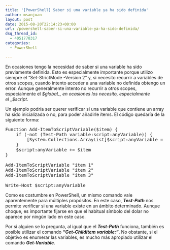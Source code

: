 ```yaml
---
title: '[PowerShell] Saber si una variable ya ha sido definida'
author: msanjuan
layout: post
date: 2015-08-20T22:14:23+00:00
url: /powershell-saber-si-una-variable-ya-ha-sido-definida/
dsq_thread_id:
  - 4051770317
categories:
  - PowerShell

---
```

En ocasiones tengo la necesidad de saber si una variable ha sido previamente definida. Esto es especialmente importante porque utilizo siempre el &#8220;Set-StrictMode -Version 2&#8221; y, si necesito recurrir a variables de otros scopes, cuando intento acceder a una variable no definida obtengo un error. Aunque generalmente intento no recurrir a otros scopes, especialmente el _$global_, en ocasiones los necesito, especialmente el _$script_.

Un ejemplo podría ser querer verificar si una variable que contiene un array ha sido inicializada o no, para poder añadirle ítems. El código quedaría de la siguiente forma:

<pre class="lang:ps decode:true">Function Add-ItemToScriptVariable($item) {
	if (-not (Test-Path variable:script:anyVariable)) {
		[System.Collections.ArrayList]$script:anyVariable = @()
	}
    $script:anyVariable += $item
}

Add-ItemToScriptVariable "item 1"
Add-ItemToScriptVariable "item 2"
Add-ItemToScriptVariable "item 3"

Write-Host $script:anyVariable</pre>

Como es costumbre en PowerShell, un mismo comando vale aparentemente para múltiples propósitos. En este caso, _**Test-Path**_ nos permite verificar si una variable existe en un ámbito determinado. Aunque choque, es importante fijarse en que el habitual símbolo del dolar no aparece por ningún lado en este caso.

Por si alguien se lo pregunta, al igual que el _**Test-Path**_ funciona, también es posible utilizar el comando _**&#8220;Get-ChildItem variable:&#8221;**_. No obstante, si el objetivo es enumerar las variables, es mucho más apropiado utilizar el comando _**Get-Variable**_.